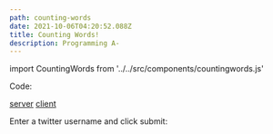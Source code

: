 ```yaml
---
path: counting-words
date: 2021-10-06T04:20:52.088Z
title: Counting Words!
description: Programming A-
---
```



import CountingWords from '../../src/components/countingwords.js'

Code:

[server](https://github.com/davidalexandercurrie/word-counting-server)
[client](https://github.com/davidalexandercurrie/itp-blog/blob/master/src/components/countingwords.js)

Enter a twitter username and click submit: 

<CountingWords />
